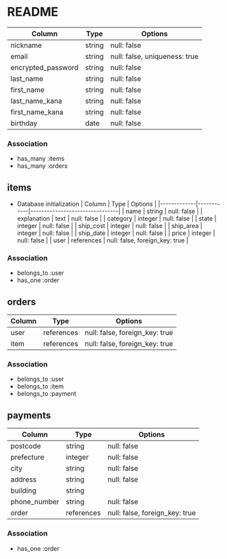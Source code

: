 # README

| Column             | Type   | Options                       |
|--------------------|--------|-------------------------------|
| nickname           | string | null: false                   |
| email              | string | null: false, uniqueness: true |
| encrypted_password | string | null: false                   |
| last_name          | string | null: false                   |
| first_name         | string | null: false                   |
| last_name_kana     | string | null: false                   |
| first_name_kana    | string | null: false                   |
| birthday           | date   | null: false                   |

### Association
- has_many :items
- has_many :orders



## items

* Database initialization
| Column      | Type       | Options                        |
|-------------|------------|--------------------------------|
| name        | string     | null: false                    |
| explanation | text       | null: false                    |
| category    | integer    | null: false                    |
| state       | integer    | null: false                    |
| ship_cost   | integer    | null: false                    |
| ship_area   | integer    | null: false                    |
| ship_date   | integer    | null: false                    |
| price       | integer    | null: false                    |
| user        | references | null: false, foreign_key: true |

### Association
- belongs_to :user
- has_one :order



## orders

| Column | Type       | Options                        |
|--------|------------|--------------------------------|
| user   | references | null: false, foreign_key: true |
| item   | references | null: false, foreign_key: true |

### Association
- belongs_to :user
- belongs_to :item
- belongs_to :payment



## payments

| Column        | Type       | Options                        |
|-------------- |----------- |------------------------------- |
| postcode      | string     | null: false                    |
| prefecture    | integer    | null: false                    |
| city          | string     | null: false                    |
| address       | string     | null: false                    |
| building      | string     |                                |
| phone_number  | string     | null: false                    |
| order         | references | null: false, foreign_key: true |

### Association
- has_one :order
